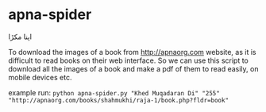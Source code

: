 # apna-spider
اپنا مکڑا

To download the images of a book from http://apnaorg.com website, as it is difficult to read books on their web interface. 
So we can use this script to download all the images of a book and make a pdf of them to read easily, on mobile devices etc.

example run:
`python apna-spider.py "Khed Muqadaran Di" "255" "http://apnaorg.com/books/shahmukhi/raja-1/book.php?fldr=book"`
